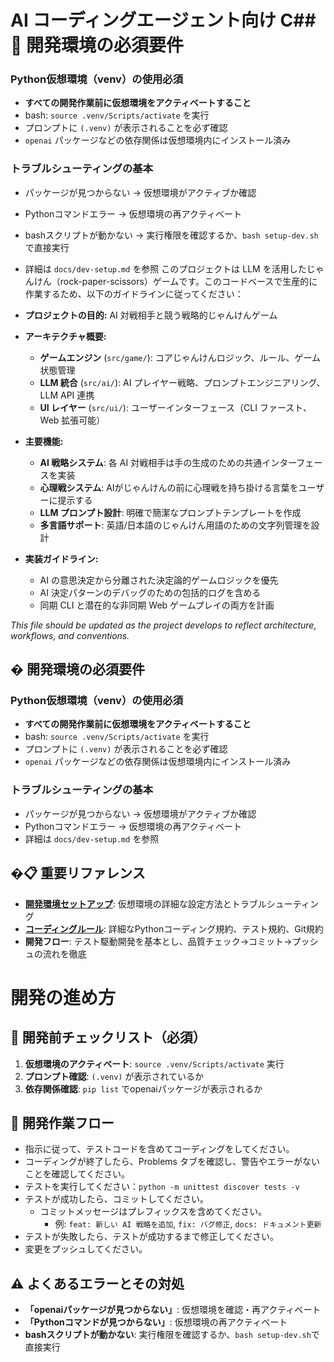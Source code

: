# AI コーディングエージェント向け C## 🚨 開発環境の必須要件

### Python仮想環境（venv）の使用必須
- **すべての開発作業前に仮想環境をアクティベートすること**
- bash: `source .venv/Scripts/activate` を実行
- プロンプトに `(.venv)` が表示されることを必ず確認
- `openai` パッケージなどの依存関係は仮想環境内にインストール済み

### トラブルシューティングの基本
- パッケージが見つからない → 仮想環境がアクティブか確認
- Pythonコマンドエラー → 仮想環境の再アクティベート
- bashスクリプトが動かない → 実行権限を確認するか、`bash setup-dev.sh`で直接実行
- 詳細は `docs/dev-setup.md` を参照
このプロジェクトは LLM を活用したじゃんけん（rock-paper-scissors）ゲームです。このコードベースで生産的に作業するため、以下のガイドラインに従ってください：

- **プロジェクトの目的:** AI 対戦相手と競う戦略的じゃんけんゲーム
- **アーキテクチャ概要:**
  - **ゲームエンジン** (`src/game/`): コアじゃんけんロジック、ルール、ゲーム状態管理
  - **LLM 統合** (`src/ai/`): AI プレイヤー戦略、プロンプトエンジニアリング、LLM API 連携
  - **UI レイヤー** (`src/ui/`): ユーザーインターフェース（CLI ファースト、Web 拡張可能）
- **主要機能:**
  - **AI 戦略システム**: 各 AI 対戦相手は手の生成のための共通インターフェースを実装
  - **心理戦システム**: AIがじゃんけんの前に心理戦を持ち掛ける言葉をユーザーに提示する
  - **LLM プロンプト設計**: 明確で簡潔なプロンプトテンプレートを作成
  - **多言語サポート**: 英語/日本語のじゃんけん用語のための文字列管理を設計
- **実装ガイドライン:**
  - AI の意思決定から分離された決定論的ゲームロジックを優先
  - AI 決定パターンのデバッグのための包括的ログを含める
  - 同期 CLI と潜在的な非同期 Web ゲームプレイの両方を計画

_This file should be updated as the project develops to reflect architecture, workflows, and conventions._

## � 開発環境の必須要件

### Python仮想環境（venv）の使用必須
- **すべての開発作業前に仮想環境をアクティベートすること**
- bash: `source .venv/Scripts/activate` を実行
- プロンプトに `(.venv)` が表示されることを必ず確認
- `openai` パッケージなどの依存関係は仮想環境内にインストール済み

### トラブルシューティングの基本
- パッケージが見つからない → 仮想環境がアクティブか確認
- Pythonコマンドエラー → 仮想環境の再アクティベート
- 詳細は `docs/dev-setup.md` を参照

## �📋 重要リファレンス

- **[開発環境セットアップ](../docs/dev-setup.md)**: 仮想環境の詳細な設定方法とトラブルシューティング
- **[コーディングルール](./coding-rules.md)**: 詳細なPythonコーディング規約、テスト規約、Git規約
- **開発フロー**: テスト駆動開発を基本とし、品質チェック→コミット→プッシュの流れを徹底

# 開発の進め方

## 🔧 開発前チェックリスト（必須）
1. **仮想環境のアクティベート**: `source .venv/Scripts/activate` 実行
2. **プロンプト確認**: `(.venv)` が表示されているか
3. **依存関係確認**: `pip list` でopenaiパッケージが表示されるか

## 📝 開発作業フロー
- 指示に従って、テストコードを含めてコーディングをしてください。
- コーディングが終了したら、Problems タブを確認し、警告やエラーがないことを確認してください。
- テストを実行してください：`python -m unittest discover tests -v`
- テストが成功したら、コミットしてください。
  - コミットメッセージはプレフィックスを含めてください。
    - 例: `feat: 新しい AI 戦略を追加`, `fix: バグ修正`, `docs: ドキュメント更新`
- テストが失敗したら、テストが成功するまで修正してください。
- 変更をプッシュしてください。

## ⚠️ よくあるエラーとその対処
- **「openaiパッケージが見つからない」**: 仮想環境を確認・再アクティベート
- **「Pythonコマンドが見つからない」**: 仮想環境の再アクティベート
- **bashスクリプトが動かない**: 実行権限を確認するか、`bash setup-dev.sh`で直接実行